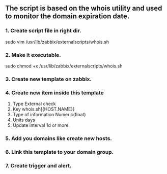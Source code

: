 ## The script is based on the whois utility and used to monitor the domain expiration date.

### 1. Create script file in right dir.
  sudo vim /usr/lib/zabbix/externalscripts/whois.sh
### 2. Make it executable.
  sudo chmod +x /usr/lib/zabbix/externalscripts/whois.sh
### 3. Create new template on zabbix.
### 4. Create new item inside this template
1. Type External check
2. Key whois.sh[{HOST.NAME}]
3. Type of information Numeric(float)
4. Units days
5. Update interval 1d or more.
### 5. Add you domains like create new hosts.
### 6. Link this template to your domain group.
### 7. Create trigger and alert.
  
